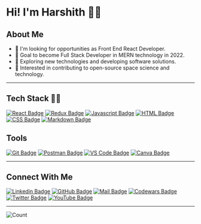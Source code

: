 # Hi! I'm Harshith 👨‍🚀

## About Me

- 🚪 I'm looking for opportunities as Front End React Developer.
- 🎯 Goal to become Full Stack Developer in MERN technology in 2022.
- 🔭 Exploring new technologies and developing software solutions.
- 📡 Interested in contributing to open-source space science and technology.

---

## Tech Stack 👩‍💻

[![React Badge](https://img.shields.io/badge/React-20232A?style=for-the-badge&logo=react&logoColor=61DAFB)](#)
[![Redux Badge](https://img.shields.io/badge/Redux-593D88?style=for-the-badge&logo=redux&logoColor=white)](#)
[![Javascript Badge](https://img.shields.io/badge/JavaScript-323330?style=for-the-badge&logo=javascript&logoColor=F7DF1E)](#)
[![HTML Badge](https://img.shields.io/badge/HTML5-E34F26?style=for-the-badge&logo=html5&logoColor=white)](#)
[![CSS Badge](https://img.shields.io/badge/CSS3-1572B6?style=for-the-badge&logo=css3&logoColor=white)](#)
[![Markdown Badge](https://img.shields.io/badge/Markdown-000000?style=for-the-badge&logo=markdown&logoColor=white)](#)

## Tools

[![Git Badge](https://img.shields.io/badge/Git-F05032?style=for-the-badge&logo=git&logoColor=white)](#)
[![Postman Badge](https://img.shields.io/badge/Postman-FF6C37?style=for-the-badge&logo=Postman&logoColor=white)](#)
[![VS Code Badge](https://img.shields.io/badge/Visual_Studio_Code-0078D4?style=for-the-badge&logo=visual%20studio%20code&logoColor=white)](#)
[![Canva Badge](https://img.shields.io/badge/Canva-%2300C4CC.svg?&style=for-the-badge&logo=Canva&logoColor=white)](#)

---

## Connect With Me

[![Linkedin Badge](https://img.shields.io/badge/LinkedIn-0077B5?style=for-the-badge&logo=linkedin&logoColor=white)](https://www.linkedin.com/in/harshith-a-97b724111/)
[![GitHub Badge](https://img.shields.io/badge/GitHub-100000?style=for-the-badge&logo=github&logoColor=white)](https://github.com/harshith-ashvi)
[![Mail Badge](https://img.shields.io/badge/Gmail-D14836?style=for-the-badge&logo=gmail&logoColor=white)](mailto:harshith.ashvi@gmail.com)
[![Codewars Badge](https://img.shields.io/badge/Codewars-B1361E?style=for-the-badge&logo=Codewars&logoColor=white)](https://www.codewars.com/users/harshith4)
[![Twitter Badge](https://img.shields.io/badge/Twitter-1DA1F2?style=for-the-badge&logo=twitter&logoColor=white)](https://twitter.com/HarshithAshvi)
[![YouTube Badge](https://img.shields.io/badge/YouTube-FF0000?style=for-the-badge&logo=youtube&logoColor=white)](https://www.youtube.com/channel/UClbbYIDCoMz8q_Y-HVbc0nA)

---

![Count](https://komarev.com/ghpvc/?username=harshith-ashvi&style=flat-square)

<!-- [![Count](https://github-readme-stats.vercel.app/api?username=harshith-ashvi)](https://github.com/harshith-ashvi/github-readme-stats) -->
